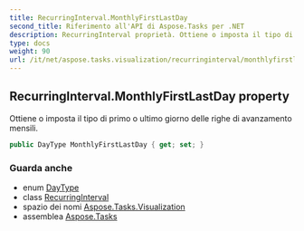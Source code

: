 ```yaml
---
title: RecurringInterval.MonthlyFirstLastDay
second_title: Riferimento all'API di Aspose.Tasks per .NET
description: RecurringInterval proprietà. Ottiene o imposta il tipo di primo o ultimo giorno delle righe di avanzamento mensili.
type: docs
weight: 90
url: /it/net/aspose.tasks.visualization/recurringinterval/monthlyfirstlastday/
---
```

## RecurringInterval.MonthlyFirstLastDay property

Ottiene o imposta il tipo di primo o ultimo giorno delle righe di avanzamento mensili.

```csharp
public DayType MonthlyFirstLastDay { get; set; }
```

### Guarda anche

* enum [DayType](../../recurringinterval.daytype/)
* class [RecurringInterval](../)
* spazio dei nomi [Aspose.Tasks.Visualization](../../recurringinterval/)
* assemblea [Aspose.Tasks](../../../)


